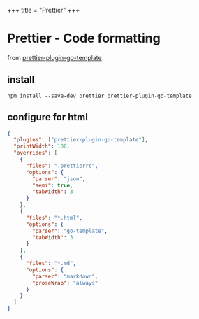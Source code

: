+++
title = "Prettier"
+++

# Prettier - Code formatting

from [prettier-plugin-go-template](https://www.npmjs.com/package/prettier-plugin-go-template)

## install

```
npm install --save-dev prettier prettier-plugin-go-template
```

## configure for html

```json
{
  "plugins": ["prettier-plugin-go-template"],
  "printWidth": 100,
  "overrides": [
    {
      "files": ".prettierrc",
      "options": {
        "parser": "json",
        "semi": true,
        "tabWidth": 3
      }
    },
    {
      "files": "*.html",
      "options": {
        "parser": "go-template",
        "tabWidth": 3
      }
    },
    {
      "files": "*.md",
      "options": {
        "parser": "markdown",
        "proseWrap": "always"
      }
    }
  ]
}
```
